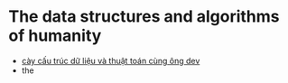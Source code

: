# The data structures and algorithms of humanity

- [cày cấu trúc dữ liệu và thuật toán cùng ông dev](cày%20cấu%20trúc%20dữ%20liệu%20và%20thuật%20toán%20cùng%20ông%20dev.md)
- the